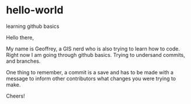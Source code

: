 # hello-world
learning github basics

Hello there,

My name is Geoffrey, a GIS nerd who is also trying to learn how to code.
Right now I am going through github basics. Trying to undersand commits, and branches.

One thing to remember, a commit is a save and has to be made with a message to inform other contributors what changes you were trying to make.

Cheers!
